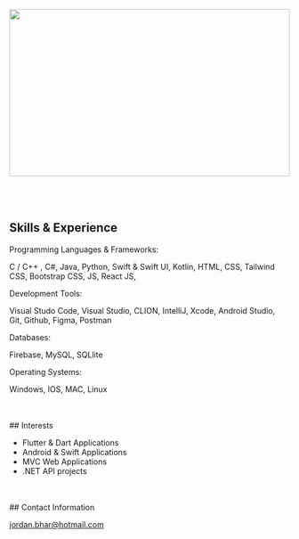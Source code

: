 
<img src="https://github.com/JordanBhar/JordanBhar/assets/48815489/5d8c1d7d-b415-4349-b1c9-cfdc4eb2baa5" width="100%" height="300px">

</br>
</br>
</br>
</br>

## Skills & Experience
Programming Languages & Frameworks:

C / C++ , C#, Java, Python, Swift & Swift UI, Kotlin, HTML, CSS, Tailwind CSS, Bootstrap CSS, JS, React JS, 

Development Tools:

Visual Studo Code, Visual Studio, CLION, IntelliJ, Xcode, Android Studio, Git, Github, Figma, Postman

Databases:

Firebase, MySQL, SQLlite

Operating Systems:

Windows, IOS, MAC, Linux

</br>
</br>
## Interests

- Flutter & Dart Applications
- Android & Swift Applications
- MVC Web Applications
- .NET API projects

</br>
</br>  
## Contact Information

jordan.bhar@hotmail.com



<!---
JordanBhar/JordanBhar is a ✨ special ✨ repository because its `README.md` (this file) appears on your GitHub profile.
You can click the Preview link to take a look at your changes.
--->
